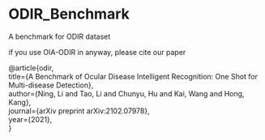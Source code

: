 # ODIR_Benchmark
A benchmark for ODIR dataset

if you use OIA-ODIR in anyway, please cite our paper  


@article{odir,  
  title={A Benchmark of Ocular Disease Intelligent Recognition: One Shot for Multi-disease Detection},  
  author={Ning, Li and Tao, Li and Chunyu, Hu and Kai, Wang and Hong, Kang},  
  journal={arXiv preprint arXiv:2102.07978},  
  year={2021},  
}  

